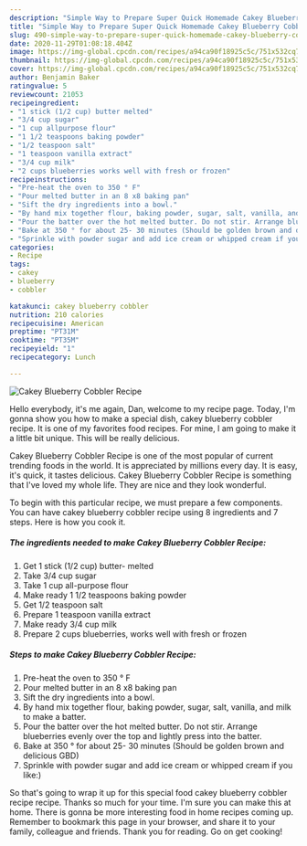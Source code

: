 ```yaml
---
description: "Simple Way to Prepare Super Quick Homemade Cakey Blueberry Cobbler Recipe"
title: "Simple Way to Prepare Super Quick Homemade Cakey Blueberry Cobbler Recipe"
slug: 490-simple-way-to-prepare-super-quick-homemade-cakey-blueberry-cobbler-recipe
date: 2020-11-29T01:08:18.404Z
image: https://img-global.cpcdn.com/recipes/a94ca90f18925c5c/751x532cq70/cakey-blueberry-cobbler-recipe-recipe-main-photo.jpg
thumbnail: https://img-global.cpcdn.com/recipes/a94ca90f18925c5c/751x532cq70/cakey-blueberry-cobbler-recipe-recipe-main-photo.jpg
cover: https://img-global.cpcdn.com/recipes/a94ca90f18925c5c/751x532cq70/cakey-blueberry-cobbler-recipe-recipe-main-photo.jpg
author: Benjamin Baker
ratingvalue: 5
reviewcount: 21053
recipeingredient:
- "1 stick (1/2 cup) butter melted"
- "3/4 cup sugar"
- "1 cup allpurpose flour"
- "1 1/2 teaspoons baking powder"
- "1/2 teaspoon salt"
- "1 teaspoon vanilla extract"
- "3/4 cup milk"
- "2 cups blueberries works well with fresh or frozen"
recipeinstructions:
- "Pre-heat the oven to 350 ° F"
- "Pour melted butter in an 8 x8 baking pan"
- "Sift the dry ingredients into a bowl."
- "By hand mix together flour, baking powder, sugar, salt, vanilla, and milk to make a batter."
- "Pour the batter over the hot melted butter. Do not stir. Arrange blueberries evenly over the top and lightly press into the batter."
- "Bake at 350 ° for about 25- 30 minutes (Should be golden brown and delicious GBD)"
- "Sprinkle with powder sugar and add ice cream or whipped cream if you like:)"
categories:
- Recipe
tags:
- cakey
- blueberry
- cobbler

katakunci: cakey blueberry cobbler 
nutrition: 210 calories
recipecuisine: American
preptime: "PT31M"
cooktime: "PT35M"
recipeyield: "1"
recipecategory: Lunch

---
```



![Cakey Blueberry Cobbler Recipe](https://img-global.cpcdn.com/recipes/a94ca90f18925c5c/751x532cq70/cakey-blueberry-cobbler-recipe-recipe-main-photo.jpg)

Hello everybody, it's me again, Dan, welcome to my recipe page. Today, I'm gonna show you how to make a special dish, cakey blueberry cobbler recipe. It is one of my favorites food recipes. For mine, I am going to make it a little bit unique. This will be really delicious.



Cakey Blueberry Cobbler Recipe is one of the most popular of current trending foods in the world. It is appreciated by millions every day. It is easy, it's quick, it tastes delicious. Cakey Blueberry Cobbler Recipe is something that I've loved my whole life. They are nice and they look wonderful.


To begin with this particular recipe, we must prepare a few components. You can have cakey blueberry cobbler recipe using 8 ingredients and 7 steps. Here is how you cook it.

<!--inarticleads1-->

##### The ingredients needed to make Cakey Blueberry Cobbler Recipe:

1. Get 1 stick (1/2 cup) butter- melted
1. Take 3/4 cup sugar
1. Take 1 cup all-purpose flour
1. Make ready 1 1/2 teaspoons baking powder
1. Get 1/2 teaspoon salt
1. Prepare 1 teaspoon vanilla extract
1. Make ready 3/4 cup milk
1. Prepare 2 cups blueberries, works well with fresh or frozen




<!--inarticleads2-->

##### Steps to make Cakey Blueberry Cobbler Recipe:

1. Pre-heat the oven to 350 ° F
1. Pour melted butter in an 8 x8 baking pan
1. Sift the dry ingredients into a bowl.
1. By hand mix together flour, baking powder, sugar, salt, vanilla, and milk to make a batter.
1. Pour the batter over the hot melted butter. Do not stir. Arrange blueberries evenly over the top and lightly press into the batter.
1. Bake at 350 ° for about 25- 30 minutes (Should be golden brown and delicious GBD)
1. Sprinkle with powder sugar and add ice cream or whipped cream if you like:)




So that's going to wrap it up for this special food cakey blueberry cobbler recipe recipe. Thanks so much for your time. I'm sure you can make this at home. There is gonna be more interesting food in home recipes coming up. Remember to bookmark this page in your browser, and share it to your family, colleague and friends. Thank you for reading. Go on get cooking!
